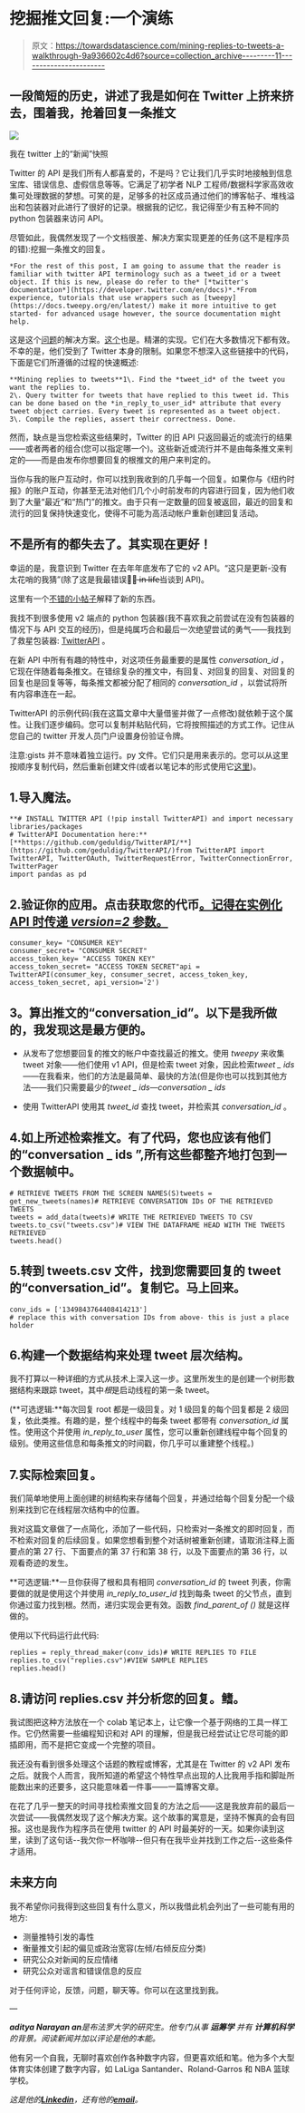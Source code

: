 # 挖掘推文回复:一个演练

> 原文：<https://towardsdatascience.com/mining-replies-to-tweets-a-walkthrough-9a936602c4d6?source=collection_archive---------11----------------------->

## 一段简短的历史，讲述了我是如何在 Twitter 上挤来挤去，围着我，抢着回复一条推文

![](img/aa2bb0233d4bd10a1ac7f8c8896ef2c2.png)

我在 twitter 上的“新闻”快照

Twitter 的 API 是我们所有人都喜爱的，不是吗？它让我们几乎实时地接触到信息宝库、错误信息、虚假信息等等。它满足了初学者 NLP 工程师/数据科学家高效收集可处理数据的梦想。可笑的是，足够多的社区成员通过他们的博客帖子、堆栈溢出和包装器对此进行了很好的记录。根据我的记忆，我记得至少有五种不同的 python 包装器来访问 API。

尽管如此，我偶然发现了一个文档很差、解决方案实现更差的任务(这不是程序员的错):挖掘一条推文的回复。

```
*For the rest of this post, I am going to assume that the reader is familiar with twitter API terminology such as a tweet_id or a tweet object. If this is new, please do refer to the* [*twitter's documentation*](https://developer.twitter.com/en/docs)*.*From experience, tutorials that use wrappers such as [tweepy](https://docs.tweepy.org/en/latest/) make it more intuitive to get started- for advanced usage however, the source documentation might help.
```

这是这个[问题](https://hackernoon.com/scraping-tweet-replies-with-python-and-tweepy-twitter-api-a-step-by-step-guide-z11x3yr8)的解决方案。[这个](https://github.com/gmellini/twitter-scraper)也是。精湛的实现。它们在大多数情况下都有效。不幸的是，他们受到了 Twitter 本身的限制。如果您不想深入这些链接中的代码，下面是它们所遵循的过程的快速概述:

```
**Mining replies to tweets**1\. Find the *tweet_id* of the tweet you want the replies to.
2\. Query twitter for tweets that have replied to this tweet id. This can be done based on the *in_reply_to_user_id* attribute that every tweet object carries. Every tweet is represented as a tweet object. 
3\. Compile the replies, assert their correctness. Done.
```

然而，缺点是当您检索这些结果时，Twitter 的旧 API 只返回最近的或流行的结果——或者两者的组合(您可以指定哪一个)。这些新近或流行并不是由每条推文来判定的——而是由发布你想要回复的根推文的用户来判定的。

当你与我的账户互动时，你可以找到我收到的几乎每一个回复。如果你与《纽约时报》的账户互动，你甚至无法对他们几个小时前发布的内容进行回复，因为他们收到了大量“最近”和“热门”的推文。由于只有一定数量的回复被返回，最近的回复和流行的回复保持快速变化，使得不可能为高活动帐户重新创建回复活动。

## 不是所有的都失去了。其实现在更好！

幸运的是，我意识到 Twitter 在去年年底发布了它的 v2 API。“这只是更新-没有太花哨的我猜”(除了这是我最错误的̶ ̶i̶n̶ ̶l̶i̶f̶e̶当谈到 API)。

这里有一个[不错的小帖子](https://developer.twitter.com/en/docs/twitter-api/early-access)解释了新的东西。

我找不到很多使用 v2 端点的 python 包装器(我不喜欢我之前尝试在没有包装器的情况下与 API 交互的经历)，但是纯属巧合和最后一次绝望尝试的勇气——我找到了救星包装器: [TwitterAPI](https://github.com/geduldig/TwitterAPI) 。

在新 API 中所有有趣的特性中，对这项任务最重要的是属性 *conversation_id* ，它现在伴随着每条推文。在错综复杂的推文中，有回复、对回复的回复、对回复的回复也是回复等等，每条推文都被分配了相同的 *conversation_id* ，以尝试将所有内容串连在一起。

TwitterAPI 的示例代码(我在这篇文章中大量借鉴并做了一点修改)就依赖于这个属性。让我们逐步编码。您可以复制并粘贴代码，它将按照描述的方式工作。记住从您自己的 twitter 开发人员门户设置身份验证令牌。

注意:gists 并不意味着独立运行。py 文件。它们只是用来表示的。您可以从这里按顺序复制代码，然后重新创建文件(或者以笔记本的形式使用它[这里](https://colab.research.google.com/drive/1sTFtEUm3BmWOA3ltQm4V9TBVlkPY5pHY?usp=sharing))。

## 1.导入魔法。

```
**# INSTALL TWITTER API (!pip install TwitterAPI) and import necessary libraries/packages
# TwitterAPI Documentation here:** [**https://github.com/geduldig/TwitterAPI/**](https://github.com/geduldig/TwitterAPI/)from TwitterAPI import TwitterAPI, TwitterOAuth, TwitterRequestError, TwitterConnectionError, TwitterPager
import pandas as pd
```

## 2.验证你的应用。点击获取您的代币[。记得在实例化 API 时传递 *version=2* 参数。](https://developer.twitter.com/en/apply-for-access)

```
consumer_key= "CONSUMER KEY"
consumer_secret= "CONSUMER SECRET"
access_token_key= "ACCESS TOKEN KEY"
access_token_secret= "ACCESS TOKEN SECRET"api = TwitterAPI(consumer_key, consumer_secret, access_token_key, access_token_secret, api_version='2')
```

## **3。算出推文的“conversation_id”。以下是我所做的，我发现这是最方便的。**

*   从发布了您想要回复的推文的帐户中查找最近的推文。使用 *tweepy* 来收集 tweet 对象——他们使用 v1 API，但是检索 tweet 对象，因此检索*tweet _ ids*——在我看来，他们的方法是最简单、最快的方法(但是你也可以找到其他方法——我们只需要最少的*tweet _ ids*—*conversation _ ids*

*   使用 TwitterAPI 使用其 *tweet_id* 查找 tweet，并检索其 *conversation_id* 。

## 4.如上所述检索推文。有了代码，您也应该有他们的“conversation _ ids ”,所有这些都整齐地打包到一个数据帧中。

```
# RETRIEVE TWEETS FROM THE SCREEN NAMES(S)tweets = get_new_tweets(names)# RETRIEVE CONVERSATION IDs OF THE RETRIEVED TWEETS
tweets = add_data(tweets)# WRITE THE RETRIEVED TWEETS TO CSV
tweets.to_csv("tweets.csv")# VIEW THE DATAFRAME HEAD WITH THE TWEETS RETRIEVED
tweets.head()
```

## 5.转到 tweets.csv 文件，找到您需要回复的 tweet 的“conversation_id”。复制它。马上回来。

```
conv_ids = ['1349843764408414213'] 
# replace this with conversation IDs from above- this is just a place holder
```

## 6.构建一个数据结构来处理 tweet 层次结构。

我不打算以一种详细的方式从技术上深入这一步。这里所发生的是创建一个树形数据结构来跟踪 tweet，其中*根*是启动线程的第一条 tweet。

(**可选逻辑:**每次回复 root 都是一级回复。对 1 级回复的每个回复都是 2 级回复，依此类推。有趣的是，整个线程中的每条 tweet 都带有 *conversation_id* 属性。使用这个并使用 *in_reply_to_user* 属性，您可以重新创建线程中每个回复的级别。使用这些信息和每条推文的时间戳，你几乎可以重建整个线程。)

## 7.实际检索回复。

我们简单地使用上面创建的树结构来存储每个回复，并通过给每个回复分配一个级别来找到它在线程层次结构中的位置。

我对这篇文章做了一点简化，添加了一些代码，只检索对一条推文的即时回复，而不检索对回复的后续回复。如果您想看到整个对话树被重新创建，请取消注释上面要点的第 27 行、下面要点的第 37 行和第 38 行，以及下面要点的第 36 行，以观看奇迹的发生。

**可选逻辑:**一旦你获得了根和具有相同 *conversation_id* 的 tweet 列表，你需要做的就是使用这个并使用 *in_reply_to_user_id* 找到每条 tweet 的父节点，直到你通过蛮力找到根。然而，递归实现会更有效。函数 *find_parent_of ()* 就是这样做的。

使用以下代码运行此代码:

```
replies = reply_thread_maker(conv_ids)# WRITE REPLIES TO FILE
replies.to_csv("replies.csv")#VIEW SAMPLE REPLIES
replies.head()
```

## 8.请访问 replies.csv 并分析您的回复。鳍。

我试图把这种方法放在一个 colab 笔记本上，让它像一个基于网络的工具一样工作。它仍然需要一些编程知识和对 API 的理解，但是我已经尝试让它尽可能的即插即用，而不是把它变成一个完整的项目。

我还没有看到很多处理这个话题的教程或博客，尤其是在 Twitter 的 v2 API 发布之后。就我个人而言，我所知道的希望这个特性早点出现的人比我用手指和脚趾所能数出来的还要多，这只能意味着一件事——一篇博客文章。

在花了几乎一整天的时间寻找检索推文回复的方法之后——这是我放弃前的最后一次尝试——我偶然发现了这个解决方案。这个故事的寓意是，坚持不懈真的会有回报。这也是我作为程序员在使用 twitter 的 API 时最美好的一天。如果你读到这里，读到了这句话--我欠你一杯咖啡--但只有在我毕业并找到工作之后--这些条件才适用。

## 未来方向

我不希望你问我得到这些回复有什么意义，所以我借此机会列出了一些可能有用的地方:

*   测量推特引发的毒性
*   衡量推文引起的偏见或政治宽容(左倾/右倾反应分类)
*   研究公众对新闻的反应情绪
*   研究公众对谣言和错误信息的反应

对于任何评论，反馈，问题，聊天等。你可以在这里找到我。

—

***aditya Narayan an****是布法罗大学的研究生。他专门从事* ***运筹学*** *并有* ***计算机科学*** *的背景。阅读新闻并加以评论是他的本能。*

他有另一个自我，无聊时喜欢创作各种数字内容，但更喜欢纸和笔。他为多个大型体育实体创建了数字内容，如 LaLiga Santander、Roland-Garros 和 NBA 篮球学校。

*这是他的*[***Linkedin***](http://linkedin.com/in/adithya-narayanan)*，还有他的*[***email***](http://adithyan@buffalo.edu)*。*